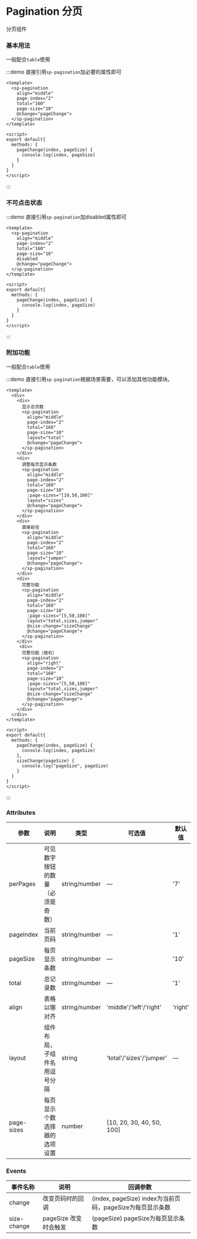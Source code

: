 # Pagination 分页
分页组件

### 基本用法
一般配合`table`使用

:::demo 直接引用`sp-pagination`加必要的属性即可
```vue
<template>
  <sp-pagination
    align="middle"
    page-index="2"
    total="160"
    page-size="10"
    @change="pageChange">
  </sp-pagination>
</template>

<script>
export default{
  methods: {
    pageChange(index, pageSize) {
      console.log(index, pageSize)
    }
  }
}
</script>
```
:::

### 不可点击状态

:::demo 直接引用`sp-pagination`加disabled属性即可
```vue
<template>
  <sp-pagination
    align="middle"
    page-index="2"
    total="160"
    page-size="10"
    disabled
    @change="pageChange">
  </sp-pagination>
</template>

<script>
export default{
  methods: {
    pageChange(index, pageSize) {
      console.log(index, pageSize)
    }
  }
}
</script>
```
:::

### 附加功能
一般配合`table`使用

:::demo 直接引用`sp-pagination`根据场景需要，可以添加其他功能模块。
```vue
<template>
  <div>
    <div>
      显示总页数
      <sp-pagination
        align="middle"
        page-index="2"
        total="160"
        page-size="10"
        layout="total"
        @change="pageChange">
      </sp-pagination>
    </div>
    <div>
      调整每页显示条数
      <sp-pagination
        align="middle"
        page-index="2"
        total="160"
        page-size="10"
        :page-sizes="[10,50,100]"
        layout="sizes"
        @change="pageChange">
      </sp-pagination>
    </div>
    <div>
      直接前往
      <sp-pagination
        align="middle"
        page-index="2"
        total="160"
        page-size="10"
        layout="jumper"
        @change="pageChange">
      </sp-pagination>
    </div>
    <div>
      完整功能
      <sp-pagination
        align="middle"
        page-index="2"
        total="160"
        page-size="10"
        :page-sizes="[5,50,100]"
        layout="total,sizes,jumper"
        @size-change="sizeChange"
        @change="pageChange">
      </sp-pagination>
    </div>
     <div>
      完整功能（居右）
      <sp-pagination
        align="right"
        page-index="2"
        total="160"
        page-size="10"
        :page-sizes="[5,50,100]"
        layout="total,sizes,jumper"
        @size-change="sizeChange"
        @change="pageChange">
      </sp-pagination>
    </div>
  </div>
</template>

<script>
export default{
  methods: {
    pageChange(index, pageSize) {
      console.log(index, pageSize)
    },
    sizeChange(pageSize) {
      console.log("pageSize", pageSize)
    }
  }
}
</script>
```
:::

### Attributes
| 参数      | 说明    | 类型      | 可选值       | 默认值   |
|---------- |-------- |---------- |-------------  |-------- |
| perPages | 可见数字按钮的数量（必须是奇数） | string/number | — | '7' |
| pageIndex | 当前页码 | string/number | — | '1' |
| pageSize | 每页显示条数 | string/number | — | '10' |
| total | 总记录数 | string/number | — | '1' |
| align | 表格以哪对齐 | string/number | 'middle'/'left'/'right' | 'right' |
| layout | 组件布局，子组件名用逗号分隔 | string | 'total'/'sizes'/'jumper' | — |
| page-sizes | 每页显示个数选择器的选项设置 | number | [10, 20, 30, 40, 50, 100] |

### Events
| 事件名称      | 说明    | 回调参数      |
|---------- |-------- |---------- |
| change  | 改变页码时的回调 | (index, pageSize) index为当前页码，pageSize为每页显示条数 |
| size-change  | pageSize 改变时会触发 | (pageSize) pageSize为每页显示条数 |

<script>
export default{
  methods: {
    pageChange(index, pageSize) {
      console.log(index, pageSize)
    },
    sizeChange(pageSize) {
      console.log("pageSize", pageSize)
    }
  }
}
</script>